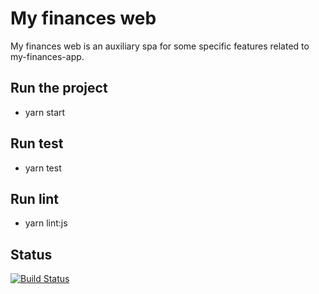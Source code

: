 # My finances web

My finances web is an auxiliary spa for some specific features related to my-finances-app.


## Run the project

* yarn start

## Run test

* yarn test

## Run lint

* yarn lint:js

## Status

[![Build Status](https://travis-ci.com/gustavoisensee/my-finances-web.svg?branch=master)](https://travis-ci.com/gustavoisensee/my-finances-web)
